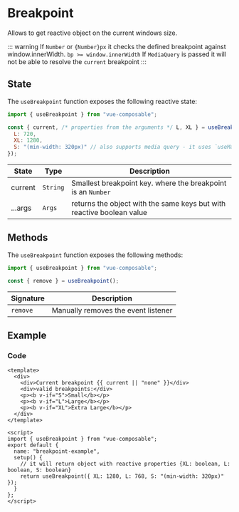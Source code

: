 # Breakpoint

Allows to get reactive object on the current windows size.

::: warning
If `Number` or `{Number}px` it checks the defined breakpoint against window.innerWidth.
`bp >= window.innerWidth`
If `MediaQuery` is passed it will not be able to resolve the `current` breakpoint
:::

## State

The `useBreakpoint` function exposes the following reactive state:

```js
import { useBreakpoint } from "vue-composable";

const { current, /* properties from the arguments */ L, XL } = useBreakpoint({
  L: 720,
  XL: 1280,
  S: "(min-width: 320px)" // also supports media query - it uses `useMatchMedia`
});
```

| State   | Type     | Description                                                           |
| ------- | -------- | --------------------------------------------------------------------- |
| current | `String` | Smallest breakpoint key. where the breakpoint is an `Number`          |
| ...args | `Args`   | returns the object with the same keys but with reactive boolean value |

## Methods

The `useBreakpoint` function exposes the following methods:

```js
import { useBreakpoint } from "vue-composable";

const { remove } = useBreakpoint();
```

| Signature | Description                         |
| --------- | ----------------------------------- |
| `remove`  | Manually removes the event listener |

## Example

<breakpoint-example/>

### Code

```vue
<template>
  <div>
    <div>Current breakpoint {{ current || "none" }}</div>
    <div>valid breakpoints:</div>
    <p><b v-if="S">Small</b></p>
    <p><b v-if="L">Large</b></p>
    <p><b v-if="XL">Extra Large</b></p>
  </div>
</template>

<script>
import { useBreakpoint } from "vue-composable";
export default {
  name: "breakpoint-example",
  setup() {
    // it will return object with reactive properties {XL: boolean, L: boolean, S: boolean}
    return useBreakpoint({ XL: 1280, L: 768, S: "(min-width: 320px)" });
  }
};
</script>
```
